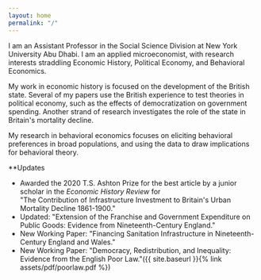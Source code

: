 ```yaml
---
layout: home
permalink: "/"
---
```


I am an Assistant Professor in the Social Science Division at New York University Abu Dhabi. I am an applied microeconomist, with research interests straddling Economic History, Political Economy, and Behavioral Economics. 

My work in economic history is focused on the development of the British state. Several of my papers use the British experience to test theories in political economy, such as the effects of democratization on government spending. Another strand of research investigates the role of the state in Britain's mortality decline.

My research in behavioral economics focuses on eliciting behavioral preferences in broad populations, and using the data to draw implications for behavioral theory. 

**Updates

* Awarded the 2020 T.S. Ashton Prize for the best article by a junior scholar in the _Economic History Review_ for <br> "The Contribution of Infrastructure Investment to Britain's Urban Mortality Decline 1861-1900."
* Updated: "Extension of the Franchise and Government Expenditure on Public Goods: Evidence from Nineteenth-Century England."
* New Working Paper: "Financing Sanitation Infrastructure in Nineteenth-Century England and Wales."
* New Working Paper: "Democracy, Redistribution, and Inequality: Evidence from the English Poor Law."({{ site.baseurl }}{% link assets/pdf/poorlaw.pdf %})


